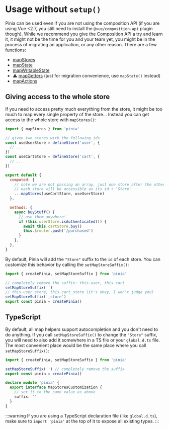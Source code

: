 # Usage without `setup()`

Pinia can be used even if you are not using the composition API (if you are using Vue <2.7, you still need to install the `@vue/composition-api` plugin though). While we recommend you give the Composition API a try and learn it, it might not be the time for you and your team yet, you might be in the process of migrating an application, or any other reason. There are a few functions:

- [mapStores](#giving-access-to-the-whole-store)
- [mapState](../core-concepts/state.md#usage-with-the-options-api)
- [mapWritableState](../core-concepts/state.md#modifiable-state)
- ⚠️ [mapGetters](../core-concepts/getters.md#without-setup) (just for migration convenience, use `mapState()` instead)
- [mapActions](../core-concepts/actions.md#without-setup)

## Giving access to the whole store

If you need to access pretty much everything from the store, it might be too much to map every single property of the store... Instead you can get access to the whole store with `mapStores()`:

```js
import { mapStores } from 'pinia'

// given two stores with the following ids
const useUserStore = defineStore('user', {
  // ...
})
const useCartStore = defineStore('cart', {
  // ...
})

export default {
  computed: {
    // note we are not passing an array, just one store after the other
    // each store will be accessible as its id + 'Store'
    ...mapStores(useCartStore, useUserStore)
  },

  methods: {
    async buyStuff() {
      // use them anywhere!
      if (this.userStore.isAuthenticated()) {
        await this.cartStore.buy()
        this.$router.push('/purchased')
      }
    },
  },
}
```

By default, Pinia will add the `"Store"` suffix to the `id` of each store. You can customize this behavior by calling the `setMapStoreSuffix()`:

```js
import { createPinia, setMapStoreSuffix } from 'pinia'

// completely remove the suffix: this.user, this.cart
setMapStoreSuffix('')
// this.user_store, this.cart_store (it's okay, I won't judge you)
setMapStoreSuffix('_store')
export const pinia = createPinia()
```

## TypeScript

By default, all map helpers support autocompletion and you don't need to do anything. If you call `setMapStoreSuffix()` to change the `"Store"` suffix, you will need to also add it somewhere in a TS file or your `global.d.ts` file. The most convenient place would be the same place where you call `setMapStoreSuffix()`:

```ts
import { createPinia, setMapStoreSuffix } from 'pinia'

setMapStoreSuffix('') // completely remove the suffix
export const pinia = createPinia()

declare module 'pinia' {
  export interface MapStoresCustomization {
    // set it to the same value as above
    suffix: ''
  }
}
```

:::warning
If you are using a TypeScript declaration file (like `global.d.ts`), make sure to `import 'pinia'` at the top of it to expose all existing types.
:::
